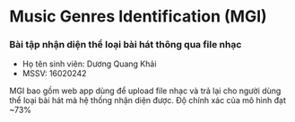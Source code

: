 # Music Genres Identification (MGI)

### Bài tập nhận diện thể loại bài hát thông qua file nhạc

- Họ tên sinh viên: Dương Quang Khải
- MSSV: 16020242

MGI bao gồm web app dùng để upload file nhạc và trả lại cho người dùng thể loại bài hát mà hệ thống nhận diện được. Độ chính xác của mô hình đạt ~73%



